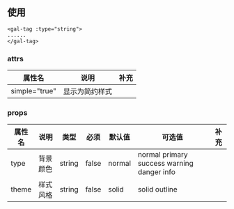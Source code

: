 ## 使用

```
<gal-tag :type="string">
......
</gal-tag>
```

### attrs

| 属性名        | 说明           | 补充 |
| ------------- | -------------- | ---- |
| simple="true" | 显示为简约样式 |      |

### props

| 属性名 | 说明     | 类型   | 必须  | 默认值 | 可选值                                     | 补充 |
| ------ | -------- | ------ | ----- | ------ | ------------------------------------------ | ---- |
| type   | 背景颜色 | string | false | normal | normal primary success warning danger info |      |
| theme  | 样式风格 | string | false | solid  | solid outline                              |      |
